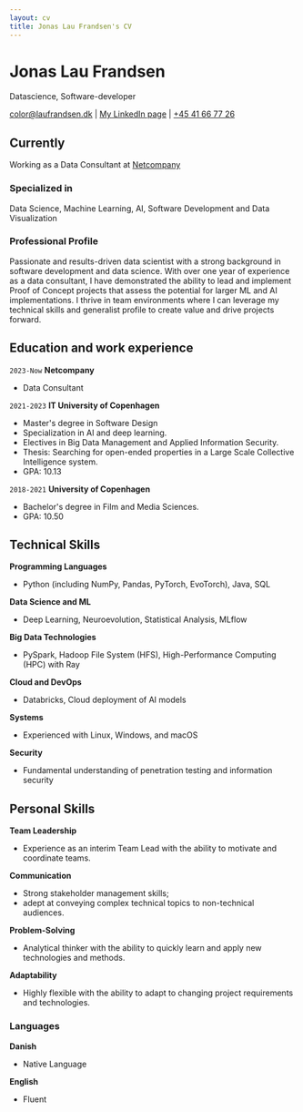 ```yaml
---
layout: cv
title: Jonas Lau Frandsen's CV
---
```

# Jonas Lau Frandsen
Datascience, Software-developer
<div id="webaddress">
<a href="mailto:color@laufrandsen.dk">color@laufrandsen.dk</a>
| <a href="https://www.linkedin.com/in/laufrandsen">My LinkedIn page</a> | <a href="tel:+4541667726">+45 41 66 77 26</a>
</div>


## Currently

Working as a Data Consultant at [Netcompany](https://netcompany.com/)

### Specialized in

Data Science, Machine Learning, AI, Software Development and Data Visualization

### Professional Profile

Passionate and results-driven data scientist with a strong background in software development and data science. With over one year of experience as a data consultant, I have demonstrated the ability to lead and implement Proof of Concept projects that assess the potential for larger ML and AI implementations. I thrive in team environments where I can leverage my technical skills and generalist profile to create value and drive projects forward.

## Education and work experience


`2023-Now`
__Netcompany__
- Data Consultant

`2021-2023`
__IT University of Copenhagen__ 
- Master's degree in Software Design
- Specialization in AI and deep learning.
- Electives in Big Data Management and Applied Information Security.
- Thesis: Searching for open-ended properties in a Large Scale Collective Intelligence system.
- GPA: 10.13

`2018-2021`
__University of Copenhagen__ 

- Bachelor's degree in Film and Media Sciences.
- GPA: 10.50

## Technical Skills

__Programming Languages__ 
- Python (including NumPy, Pandas, PyTorch, EvoTorch), Java, SQL

__Data Science and ML__ 
- Deep Learning, Neuroevolution, Statistical Analysis, MLflow

__Big Data Technologies__ 
- PySpark, Hadoop File System (HFS), High-Performance Computing (HPC) with Ray

__Cloud and DevOps__ 
- Databricks, Cloud deployment of AI models

__Systems__ 
- Experienced with Linux, Windows, and macOS

__Security__ 
- Fundamental understanding of penetration testing and information security

## Personal Skills

__Team Leadership__ 
- Experience as an interim Team Lead with the ability to motivate and coordinate teams.

__Communication__ 
- Strong stakeholder management skills; 
- adept at conveying complex technical topics to non-technical audiences.

__Problem-Solving__ 
- Analytical thinker with the ability to quickly learn and apply new technologies and methods.

__Adaptability__ 
- Highly flexible with the ability to adapt to changing project requirements and technologies.

### Languages

__Danish__ 
- Native Language

__English__ 
- Fluent




